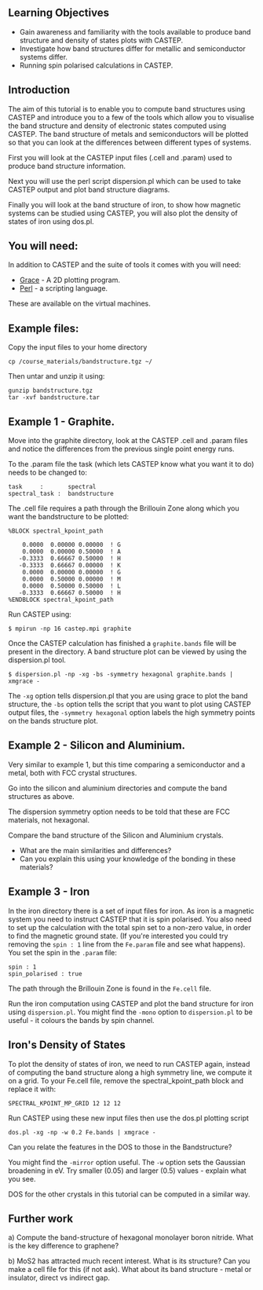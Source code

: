 ## Learning Objectives
* Gain awareness and familiarity with the tools available to produce band structure and density of states plots with CASTEP.
* Investigate how band structures differ for metallic and semiconductor systems differ.
* Running spin polarised calculations in CASTEP.


## Introduction
The aim of this tutorial is to enable you to compute band structures using CASTEP and introduce you to a few of the tools which allow you to visualise the band structure and density of electronic states computed using CASTEP.  The band structure of metals and semiconductors will be plotted so that you can look at the differences between different types of systems.

First you will look at the CASTEP input files (.cell and .param) used to produce band structure information. 

Next you will use the perl script dispersion.pl which can be used to take CASTEP output and plot band structure diagrams.

<!-- Then you will use orbitals2bands. A tool which provides more information about the orbitals that contribute to different bands in your band structure diagram. -->

Finally you will look at the band structure of iron, to show how magnetic systems can be studied using CASTEP, you will also plot the density of states of iron using dos.pl.

## You will need:
In addition to CASTEP and the suite of tools it comes with you will need:

* [Grace](http://plasma-gate.weizmann.ac.il/Grace/)  - A 2D plotting program.
* [Perl](http://www.perl.org) - a scripting language.

These are available on the virtual machines.

## Example files:
Copy the input files to your home directory

```
cp /course_materials/bandstructure.tgz ~/
```

Then untar and unzip it using:

```
gunzip bandstructure.tgz 
tar -xvf bandstructure.tar 
```
## Example 1 - Graphite.
Move into the graphite directory, look at the CASTEP .cell and .param files and notice the differences from the previous single point energy runs.

To the .param file the task (which lets CASTEP know what you want it to do) needs to be changed to:
```
task     :       spectral
spectral_task :  bandstructure
```

The .cell file requires a path through the Brillouin Zone along which you want the bandstructure to be plotted:

```
%BLOCK spectral_kpoint_path

    0.0000  0.00000 0.00000  ! G
    0.0000  0.00000 0.50000  ! A
   -0.3333  0.66667 0.50000  ! H
   -0.3333  0.66667 0.00000  ! K
    0.0000  0.00000 0.00000  ! G
    0.0000  0.50000 0.00000  ! M
    0.0000  0.50000 0.50000  ! L
   -0.3333  0.66667 0.50000  ! H
%ENDBLOCK spectral_kpoint_path 
```
Run CASTEP using:

```
$ mpirun -np 16 castep.mpi graphite 
```
Once the CASTEP calculation has finished a `graphite.bands` file will be present in the directory.  A band structure plot can be viewed by using the dispersion.pl tool.

```
$ dispersion.pl -np -xg -bs -symmetry hexagonal graphite.bands | xmgrace -
```
The `-xg` option tells dispersion.pl that you are using grace to plot the band structure, the `-bs` option tells the script that you want to plot using CASTEP output files, the `-symmetry hexagonal` option labels the high symmetry points on the bands structure plot.

<!-- When you view this band structure plot you will notice the bands are coloured from lowest to highest energy. Using information about the wavefunction CASTEP can improve this band structure plot, so bands are coloured due to the orbitals that contribute. The `orbitals2bands` tool can be used to alter the `Si.bands` file represent the orbitals that contribute to the bands.  This tool can be run in the same directory that you ran CASTEP in.
The program `orbitals2bands` overwrites your `Si.bands` file, so it's best to copy it to another file to preserve it

```
$ cp graphite.bands graphite.bands.orig 
$ orbitals2bands graphite
``` 
-->


## Example 2 - Silicon and Aluminium.
Very similar to example 1, but this time comparing a semiconductor and a metal, both with FCC crystal structures.

Go into the silicon and aluminium directories and compute the band structures as above.

The dispersion symmetry option needs to be told that these are FCC materials, not hexagonal.

Compare the band structure of the Silicon and Aluminium crystals.

* What are the main similarities and differences?
* Can you explain this using your knowledge of the bonding in these materials?

## Example 3 - Iron

In the iron directory there is a set of input files for iron. As iron is a magnetic system you need to instruct CASTEP that it is spin polarised.  You also need to set up the calculation with the total spin set to a non-zero value, in order to find the magnetic ground state. (If you're interested you could try removing the `spin : 1` line from the `Fe.param` file and see what happens).  You set the spin in the `.param` file:

```
spin : 1
spin_polarised : true
```
The path through the Brillouin Zone is found in the `Fe.cell` file.

Run the iron computation using CASTEP and plot the band structure for iron using `dispersion.pl`.  You might find the `-mono` option to `dispersion.pl` to be useful - it colours the bands by spin channel.

## Iron's Density of States

To plot the density of states of iron, we need to run CASTEP again, instead of computing the band structure along a high symmetry line, we compute it on a grid.  To your Fe.cell file, remove the spectral_kpoint_path block and replace it with:

```
SPECTRAL_KPOINT_MP_GRID 12 12 12
```

Run CASTEP using these new input files then use the dos.pl plotting script

```
dos.pl -xg -np -w 0.2 Fe.bands | xmgrace - 
```

Can you relate the features in the DOS to those in the Bandstructure?

You might find the `-mirror` option useful. The `-w` option sets the Gaussian broadening in eV. Try smaller (0.05) and larger (0.5) values - explain what you see.

DOS for the other crystals in this tutorial can be computed in a similar way.


## Further work

a) Compute the band-structure of hexagonal monolayer boron nitride. What is the key difference to graphene?

b) MoS2 has attracted much recent interest. What is its structure? Can you make a cell file for this (if not ask). What about its band structure - metal or insulator, direct vs indirect gap.


